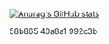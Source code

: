 [![Anurag's GitHub stats](https://github-readme-stats.vercel.app/api?username=hckmtrx&count_private=true&show_icons=true&theme=transparent&hide_border=true&title_color=40a8a1&text_color=58b865&icon_color=6cb839)](https://github.com/anuraghazra/github-readme-stats)

58b865
40a8a1
992c3b
